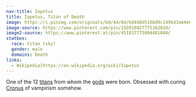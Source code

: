```yaml
---
nav-title: Iapetus
title: Iapetus, Titan of Death
image: https://i.pinimg.com/originals/bd/44/8d/bd448d516bd9c1496d3a64e6e2413c67.jpg
image-source: https://www.pinterest.com/pin/192810427775162634/
image2-source: https://www.pinterest.at/pin/451837775094481840/
statbox:
  race: titan (sky)
  gender: male
  domains: Death
links:
  - Wikipedia|https://en.wikipedia.org/wiki/Iapetus
---
```


One of the 12 [titans](../creatures/titans) from whom the [gods](../creatures/eternals) were born. Obsessed with curing [Cronus](cronus) of vampirism somehow.
